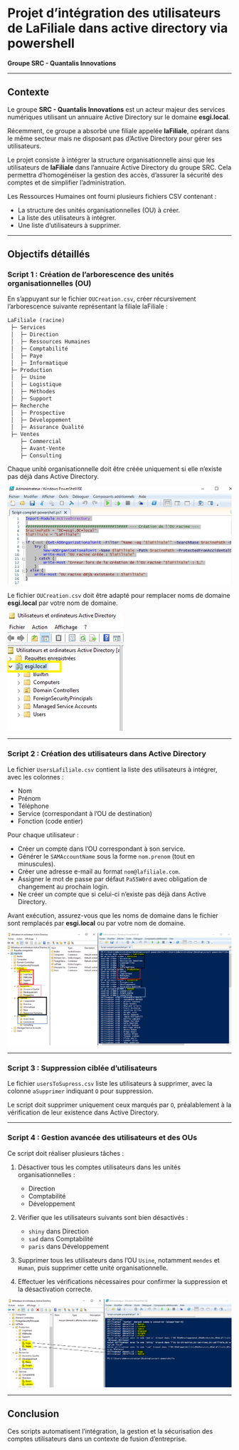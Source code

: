 # Projet d’intégration des utilisateurs de LaFiliale dans active directory via powershell
**Groupe SRC - Quantalis Innovations**

---

## Contexte

Le groupe **SRC - Quantalis Innovations** est un acteur majeur des services numériques utilisant un annuaire Active Directory sur le domaine **esgi.local**.

Récemment, ce groupe a absorbé une filiale appelée **laFiliale**, opérant dans le même secteur mais ne disposant pas d’Active Directory pour gérer ses utilisateurs.

Le projet consiste à intégrer la structure organisationnelle ainsi que les utilisateurs de **laFiliale** dans l’annuaire Active Directory du groupe SRC. Cela permettra d’homogénéiser la gestion des accès, d’assurer la sécurité des comptes et de simplifier l’administration.

Les Ressources Humaines ont fourni plusieurs fichiers CSV contenant :  
- La structure des unités organisationnelles (OU) à créer.  
- La liste des utilisateurs à intégrer.  
- Une liste d’utilisateurs à supprimer.

---

## Objectifs détaillés

### Script 1 : Création de l’arborescence des unités organisationnelles (OU)

En s’appuyant sur le fichier `OUCreation.csv`, créer récursivement l’arborescence suivante représentant la filiale laFiliale :  

```
LaFiliale (racine)
 ├─ Services
 │  ├─ Direction
 │  ├─ Ressources Humaines
 │  ├─ Comptabilité
 │  ├─ Paye
 │  ├─ Informatique
 ├─ Production
 │  ├─ Usine
 │  ├─ Logistique
 │  ├─ Méthodes
 │  ├─ Support
 ├─ Recherche
 │  ├─ Prospective
 │  ├─ Développement
 │  ├─ Assurance Qualité
 ├─ Ventes
    ├─ Commercial
    ├─ Avant-Vente
    ├─ Consulting
```

Chaque unité organisationnelle doit être créée uniquement si elle n’existe pas déjà dans Active Directory.

![OU](./capture/2.PNG)

Le fichier `OUCreation.csv` doit être adapté pour remplacer noms de domaine **esgi.local** par votre nom de domaine.

![nom-de-domain](./capture/1.PNG)

---

### Script 2 : Création des utilisateurs dans Active Directory

Le fichier `UsersLafiliale.csv` contient la liste des utilisateurs à intégrer, avec les colonnes :  
- Nom  
- Prénom  
- Téléphone  
- Service (correspondant à l’OU de destination)  
- Fonction (code entier)

Pour chaque utilisateur :  
- Créer un compte dans l’OU correspondant à son service.  
- Générer le `SAMAccountName` sous la forme `nom.prenom` (tout en minuscules).  
- Créer une adresse e-mail au format `nom@lafiliale.com`.  
- Assigner le mot de passe par défaut `Pa55W0rd` avec obligation de changement au prochain login.  
- Ne créer un compte que si celui-ci n’existe pas déjà dans Active Directory.

Avant exécution, assurez-vous que les noms de domaine dans le fichier sont remplacés par **esgi.local** ou par votre nom de domaine.

![creation-OUn](./capture/3.PNG)

---

### Script 3 : Suppression ciblée d’utilisateurs

Le fichier `usersToSupress.csv` liste les utilisateurs à supprimer, avec la colonne `aSupprimer` indiquant `O` pour suppression.

Le script doit supprimer uniquement ceux marqués par `O`, préalablement à la vérification de leur existence dans Active Directory.

---

### Script 4 : Gestion avancée des utilisateurs et des OUs

Ce script doit réaliser plusieurs tâches :  

1. Désactiver tous les comptes utilisateurs dans les unités organisationnelles :  
   - Direction  
   - Comptabilité  
   - Développement  

2. Vérifier que les utilisateurs suivants sont bien désactivés :  
   - `shiny` dans Direction  
   - `sad` dans Comptabilité  
   - `paris` dans Développement  

3. Supprimer tous les utilisateurs dans l’OU `Usine`, notamment `mendes` et `Human`, puis supprimer cette unité organisationnelle.

4. Effectuer les vérifications nécessaires pour confirmer la suppression et la désactivation correcte.

![nom-de-domain](./capture/4.PNG)

---

## Conclusion

Ces scripts automatisent l’intégration, la gestion et la sécurisation des comptes utilisateurs dans un contexte de fusion d’entreprise.

```

